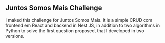 ## Juntos Somos Mais Challenge

I maked this challenge for Juntos Somos Mais. It is a simple CRUD com frontend em React and backend in Nest JS, in addition to two algorithms in Python to solve the first question proposed, that I developed in two versions.